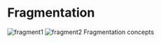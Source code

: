 # Fragmentation
![fragment1](https://user-images.githubusercontent.com/55954247/76315440-aeacd900-62fe-11ea-8728-8d47d9629634.png)
![fragment2](https://user-images.githubusercontent.com/55954247/76315443-afde0600-62fe-11ea-96d0-9e6470246361.png)
Fragmentation concepts
